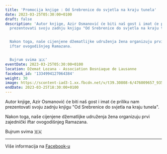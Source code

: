 ```yaml
---
title: 'Promocija knjige : Od Srebrenice do svjetla na kraju tunela'
date: 2023-03-25T05:30:00+0100
draft: false
description: 'Autor knjige, Azir Osmanović će biti naš gost i imat će priliku nam
  prezentovati svoju zadnju knjigu "Od Srebrenice do svjetla na kraju tunela".


  Nakon toga, naše cijenjene džematlijke udruženja žena organizuju prvi zajednički
  iftar ovogodišnjeg Ramazana.


  Bujrum svima 🇧🇦'
eventDate: 2023-03-25T05:30:00+0100
location: Džemat Lozana - Association Bosniaque de Lausanne
facebook_id: '1334994127064384'
weight: 30
image: https://scontent-iad3-1.xx.fbcdn.net/v/t39.30808-6/476009657_935496042044329_8178626072168630847_n.jpg?_nc_cat=101&ccb=1-7&_nc_sid=9e60e4&_nc_ohc=SvpgAU-0zc4Q7kNvwHPDNDl&_nc_oc=Adkt3zJB4HMxZL5Oe3KzLD25JtHTJ-KJoFyqV7P1DrNFXyxCqdHibiLmWj8FAv49LQU&_nc_zt=23&_nc_ht=scontent-iad3-1.xx&edm=ABTKTjYEAAAA&_nc_gid=mLwmew1-HP2VM53W2umdUg&oh=00_AfEfYn7O-2JxPSbaxvV43GDNR3Oy2h5zAEh8bvZFsiMI2Q&oe=681090DC
endDate: 2023-03-25T18:30:00+0100
---
```


Autor knjige, Azir Osmanović će biti naš gost i imat će priliku nam prezentovati svoju zadnju knjigu "Od Srebrenice do svjetla na kraju tunela".

Nakon toga, naše cijenjene džematlijke udruženja žena organizuju prvi zajednički iftar ovogodišnjeg Ramazana.

Bujrum svima 🇧🇦

---

Više informacija na [Facebook-u](https://facebook.com/events/1334994127064384)